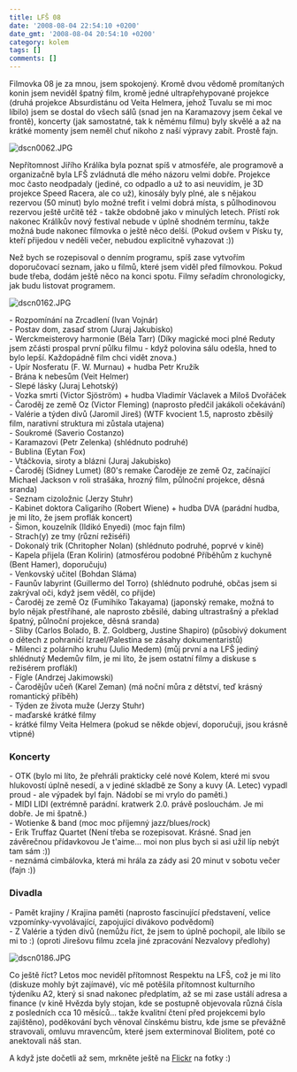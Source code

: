 ```yaml
---
title: LFŠ 08
date: '2008-08-04 22:54:10 +0200'
date_gmt: '2008-08-04 20:54:10 +0200'
category: kolem
tags: []
comments: []
---
```

<p>Filmovka 08 je za mnou, jsem spokojený. Kromě dvou vědomě promítaných konin jsem neviděl špatný film, kromě jedné ultrapřehypované projekce (druhá projekce Absurdistánu od Veita Helmera, jehož Tuvalu se mi moc líbilo) jsem se dostal do všech sálů (snad jen na Karamazovy jsem čekal ve frontě), koncerty (jak samostatné, tak k němému filmu) byly skvělé a až na krátké momenty jsem neměl chuť nikoho z naší výpravy zabít. Prostě fajn.</p>
<p><img src='/assets/migrated/wp-uploads/2008/08/dscn0062.JPG' alt='dscn0062.JPG' /></p>
<p>Nepřítomnost Jiřího Králíka byla poznat spíš v atmosféře, ale programově a organizačně byla LFŠ zvládnutá dle mého názoru velmi dobře. Projekce moc často neodpadaly (jediné, co odpadlo a už to asi neuvidím, je 3D projekce Speed Racera, ale co už), kinosály byly plné, ale s nějakou rezervou (50 minut) bylo možné trefit i velmi dobrá místa, s půlhodinovou rezervou ještě určitě též - takže obdobně jako v minulých letech. Přístí rok nakonec Králíkův nový festival nebude v úplně shodném termínu, takže možná bude nakonec filmovka o ještě něco delší. (Pokud ovšem v Písku ty, kteří přijedou v neděli večer, nebudou explicitně vyhazovat :))</p>
<p>Než bych se rozepisoval o denním programu, spíš zase vytvořím doporučovací seznam, jako u filmů, které jsem viděl před filmovkou. Pokud bude třeba, dodám ještě něco na konci spotu. Filmy seřadím chronologicky, jak budu listovat programem.</p>
<p><img src='/assets/migrated/wp-uploads/2008/08/dscn0162.JPG' alt='dscn0162.JPG' /></p>
<p>- Rozpomínání na Zrcadlení (Ivan Vojnár)<br />
- Postav dom, zasaď strom (Juraj Jakubisko)<br />
- Werckmeisterovy harmonie (Béla Tarr) (Díky magické moci plné Reduty jsem zčásti prospal první půlku filmu - když polovina sálu odešla, hned to bylo lepší. Každopádně film chci vidět znova.)<br />
- Upír Nosferatu (F. W. Murnau) + hudba Petr Kružík<br />
- Brána k nebesům (Veit Helmer)<br />
- Slepé lásky (Juraj Lehotský)<br />
- Vozka smrti (Victor Sjöström) + hudba Vladimír Václavek a Miloš Dvořáček<br />
- Čaroděj ze země Oz (Victor Fleming) (naprosto předčil jakákoli očekávání)<br />
- Valérie a týden divů (Jaromil Jireš) (WTF kvocient 1.5, naprosto zběsilý film, narativní struktura mi zůstala utajena)<br />
- Soukromé (Saverio Costanzo)<br />
- Karamazovi (Petr Zelenka) (shlédnuto podruhé)<br />
- Bublina (Eytan Fox)<br />
- Vtáčkovia, siroty a blázni (Juraj Jakubisko)<br />
- Čaroděj (Sidney Lumet) (80's remake Čaroděje ze země Oz, začínající Michael Jackson v roli strašáka, hrozný film, půlnoční projekce, děsná sranda)<br />
- Seznam cizoložnic (Jerzy Stuhr)<br />
- Kabinet doktora Caligariho (Robert Wiene) + hudba DVA (parádní hudba, je mi líto, že jsem proflák koncert)<br />
- Šimon, kouzelník (Ildikó Enyedi) (moc fajn film)<br />
- Strach(y) ze tmy (různí režiséři)<br />
- Dokonalý trik (Chritopher Nolan) (shlédnuto podruhé, poprvé v kině)<br />
- Kapela přijela (Eran Kolirin) (atmosférou podobné Příběhům z kuchyně (Bent Hamer), doporučuju)<br />
- Venkovský učitel (Bohdan Sláma)<br />
- Faunův labyrint (Guillermo del Torro) (shlédnuto podruhé, občas jsem si zakrýval oči, když jsem věděl, co přijde)<br />
- Čaroděj ze země Oz (Fumihiko Takayama) (japonský remake, možná to bylo nějak přestříhané, ale naprosto zběsilé, dabing ultrastrašný a překlad špatný, půlnoční projekce, děsná sranda)<br />
- Sliby (Carlos Bolado, B. Z. Goldberg, Justine Shapiro) (působivý dokument o dětech z pohraničí Izrael/Palestina se zásahy dokumentaristů)<br />
- Milenci z polárního kruhu (Julio Medem) (můj první a na LFŠ jediný shlédnutý Medemův film, je mi líto, že jsem ostatní filmy a diskuse s režisérem proflákl)<br />
- Fígle (Andrzej Jakimowski)<br />
- Čarodějův učeň (Karel Zeman) (má noční můra z dětství, teď krásný romantický příběh)<br />
- Týden ze života muže (Jerzy Stuhr)<br />
- maďarské krátké filmy<br />
- krátké filmy Veita Helmera (pokud se někde objeví, doporučuji, jsou krásně vtipné)</p>
<h3>Koncerty</h3>
<p>- OTK (bylo mi líto, že přehráli prakticky celé nové Kolem, které mi svou hlukovostí úplně nesedí, a v jediné skladbě ze Sony a kuvy (A. Letec) vypadl proud - ale výpadek byl fajn. Nádobí se mi vrylo do paměti.)<br />
- MIDI LIDI (extrémně parádní. kratwerk 2.0. právě poslouchám. Je mi dobře. Je mi špatně.)<br />
- Wotienke & band (moc moc příjemný jazz/blues/rock)<br />
- Erik Truffaz Quartet (Není třeba se rozepisovat. Krásné. Snad jen závěrečnou přídavkovou Je t'aime... moi non plus bych si asi užil líp nebýt tam sám :))<br />
- neznámá cimbálovka, která mi hrála za zády asi 20 minut v sobotu večer (fajn :))</p>
<h3>Divadla</h3>
<p>- Pamět krajiny / Krajina paměti (naprosto fascinující představení, velice vzpomínky-vyvolávající, zapojující divákovo podvědomí)<br />
- Z Valérie a týden divů (nemůžu říct, že jsem to úplně pochopil, ale líbilo se mi to :) (oproti Jirešovu filmu zcela jiné zpracování Nezvalovy předlohy)</p>
<p><img src='/assets/migrated/wp-uploads/2008/08/dscn0186.JPG' alt='dscn0186.JPG' /></p>
<p>Co ještě říct? Letos moc neviděl přítomnost Respektu na LFŠ, což je mi líto (diskuze mohly být zajímavé), víc mě potěšila přítomnost kulturního týdeníku A2, který si snad nakonec předplatím, až se mi zase ustálí adresa a finance (v kině Hvězda byly stojan, kde se postupně objevovala různá čísla z posledních cca 10 měsíců... takže kvalitní čtení před projekcemi bylo zajištěno), poděkování bych věnoval čínskému bistru, kde jsme se převážně stravovali, omluvu mravencům, které jsem exterminoval Biolitem, poté co anektovali náš stan.</p>
<p>A když jste dočetli až sem, mrkněte ještě na <a href="http://flickr.com/photos/jan-martinek/sets/72157606525090649/show/">Flickr</a> na fotky :)</p>
